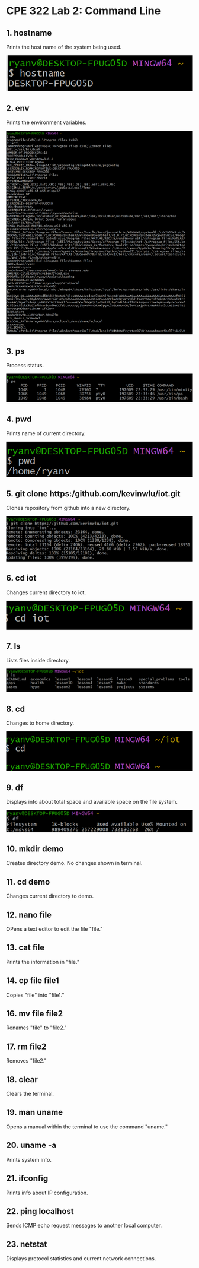 # CPE 322 Lab 2: Command Line

## 1. hostname
Prints the host name of the system being used.

![hostname](lab2hostname.png)

## 2. env
Prints the environment variables.

![env](lab2env.png)


## 3. ps
Process status.

![ps](lab2ps.png)

## 4. pwd
Prints name of current directory.

![pwd](lab2pwd.png)

## 5. git clone https:/github.com/kevinwlu/iot.git
Clones repository from github into a new directory.

![git](lab2git.png)



## 6. cd iot
Changes current directory to iot.

![iot](lab2iot.png)

## 7. ls
Lists files inside directory.

![ls](lab2ls.png)

## 8. cd
Changes to home directory.

![cd](lab2cd.png)

## 9. df
Displays info about total space and available space on the file system.

![df](lab2df.png)


## 10. mkdir demo
Creates directory demo. No changes shown in terminal.

## 11. cd demo
Changes current directory to demo.

## 12. nano file
OPens a text editor to edit the file "file."

## 13. cat file
Prints the information in "file."


## 14. cp file file1
Copies "file" into "file1."

## 16. mv file file2
Renames "file" to "file2."

## 17. rm file2
Removes "file2."

## 18. clear
Clears the terminal.

## 19. man uname
Opens a manual within the terminal to use the command "uname."

## 20. uname -a
Prints system info.

## 21. ifconfig
Prints info about IP configuration.

## 22. ping localhost
Sends ICMP echo request messages to another local computer.

## 23. netstat
Displays protocol statistics and current network connections. 
